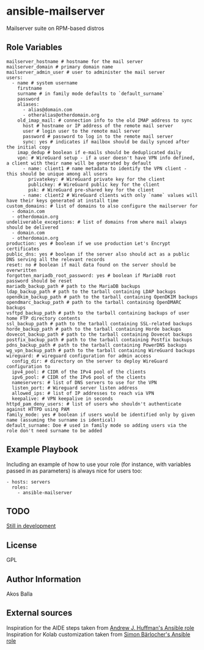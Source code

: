 ansible-mailserver
==================

Mailserver suite on RPM-based distros

Role Variables
--------------

    mailserver_hostname # hostname for the mail server
    mailserver_domain # primary domain name
    mailserver_admin_user # user to administer the mail server
    users:
      - name # system username
        firstname
        surname # in family mode defaults to `default_surname`
        password
        aliases:
          - alias@domain.com
          - otheralias@otherdomain.org
        old_imap_mail: # connection info to the old IMAP address to sync
          host # hostname or IP address of the remote mail server
          user # login user to the remote mail server
          password # password to log in to the remote mail server
          sync: yes # indicates if mailbox should be daily synced after the initial copy
        imap_dedup # boolean if e-mails should be deduplicated daily
        vpn: # WireGuard setup - if a user doesn't have VPN info defined, a client with their name will be generated by default
          - name: client1 # name metadata to identify the VPN client - this should be unique among all users
            privatekey: # WireGuard private key for the client
            publickey: # WireGuard public key for the client
            psk: # WireGuard pre-shared key for the client
          - name: client2 # WireGuard clients with only `name` values will have their keys generated at install time
    custom_domains: # list of domains to also configure the mailserver for
      - domain.com
      - otherdomain.org
    undeliverable_exceptions: # list of domains from where mail always should be delivered
      - domain.com
      - otherdomain.org
    production: yes # boolean if we use production Let's Encrypt certificates
    public_dns: yes # boolean if the server also should act as a public DNS serving all the relevant records
    reset: no # boolean if mail data found on the server should be overwritten
    forgotten_mariadb_root_password: yes # boolean if MariaDB root password should be reset
    mariadb_backup_path # path to the MariaDB backups
    ldap_backup_path # path to the tarball containing LDAP backups
    opendkim_backup_path # path to the tarball containing OpenDKIM backups
    opendmarc_backup_path # path to the tarball containing OpenDMARC backups
    vsftpd_backup_path # path to the tarball containing backups of user home FTP directory contents
    ssl_backup_path # path to the tarball containing SSL-related backups
    horde_backup_path # path to the tarball containing Horde backups
    dovecot_backup_path # path to the tarball containing Dovecot backups
    postfix_backup_path # path to the tarball containing Postfix backups
    pdns_backup_path # path to the tarball containing PowerDNS backups
    wg_vpn_backup_path # path to the tarball containing WireGuard backups
    wireguard: # wireguard configuration for admin access
      config_dir: # directory on the server to deploy WireGuard configuration to
      ipv4_pool: # CIDR of the IPv4 pool of the clients
      ipv6_pool: # CIDR of the IPv6 pool of the clients
      nameservers: # list of DNS servers to use for the VPN
      listen_port: # Wireguard server listen address
      allowed_ips: # list of IP addresses to reach via VPN
      keepalive: # VPN keepalive in seconds
    httpd_pam_deny_users: # list of users who shouldn't authenticate against HTTPD using PAM
    family_mode: yes # boolean if users would be identified only by given name (assuming the surname is identical)
    default_surname: Doe # used in family mode so adding users via the role don't need surname to be added

Example Playbook
----------------

Including an example of how to use your role (for instance, with variables passed in as parameters) is always nice for users too:

    - hosts: servers
      roles:
        - ansible-mailserver


TODO
----

[Still in development](TODO.md)

License
-------

GPL

Author Information
------------------

Akos Balla

External sources
----------------

Inspiration for the AIDE steps taken from [Andrew J. Huffman's Ansible role](https://github.com/ahuffman/ansible-aide)
Inspiration for Kolab customization taken from [Simon Bärlocher's Ansible role](https://github.com/chriswayg/ansible-kolab)
